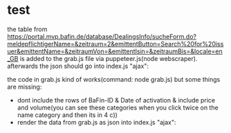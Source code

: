 # test 
the table from https://portal.mvp.bafin.de/database/DealingsInfo/sucheForm.do?meldepflichtigerName=&zeitraum=2&emittentButton=Search%20for%20issuer&emittentName=&zeitraumVon=&emittentIsin=&zeitraumBis=&locale=en_GB 
is added to the grab.js file via puppeteer.js(node webscraper). afterwards the json should go into index.js "ajax":


the code in grab.js kind of works(command: node grab.js) but some things are missing:
- dont include the rows of BaFin-ID & Date of activation & include price and volume(you can see these categories when you click twice on the name category and then its in 4 c))
- render the data from grab.js as json into index.js "ajax":









